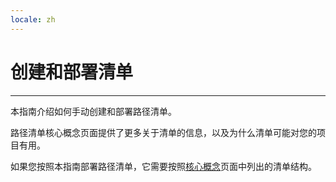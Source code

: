 ```yaml
---
locale: zh
---
```

# 创建和部署清单

---

本指南介绍如何手动创建和部署路径清单。

路径清单核心概念页面提供了更多关于清单的信息，以及为什么清单可能对您的项目有用。

如果您按照本指南部署路径清单，它需要按照[核心概念](https://cookbook.arweave.net/concepts/manifests.html)页面中列出的清单结构。